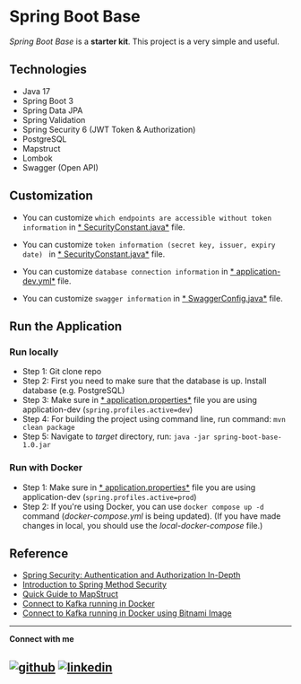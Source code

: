 # Spring Boot Base

*Spring Boot Base* is a **starter kit**. This project is a very simple and useful.

## Technologies

- Java 17
- Spring Boot 3
- Spring Data JPA
- Spring Validation
- Spring Security 6 (JWT Token & Authorization)
- PostgreSQL
- Mapstruct
- Lombok
- Swagger (Open API)

## Customization

- You can customize ```which endpoints are accessible without token information``` in [*
  SecurityConstant.java*](https://github.com/lammn224/Spring-Boot-Base/blob/master/src/main/java/com/lammai/SpringBootBase/constant/SecurityConstant.java)
  file.

- You can customize ```token information (secret key, issuer, expiry date) ``` in [*
  SecurityConstant.java*](https://github.com/lammn224/Spring-Boot-Base/blob/master/src/main/java/com/lammai/SpringBootBase/constant/SecurityConstant.java)
  file.
- You can customize ```database connection information``` in [*
  application-dev.yml*](https://github.com/lammn224/Spring-Boot-Base/blob/master/src/main/resources/application-dev.yml)
  file.
- You can customize ```swagger information``` in [*
  SwaggerConfig.java*](https://github.com/lammn224/Spring-Boot-Base/blob/master/src/main/java/com/lammai/SpringBootBase/config/SwaggerConfig.java)
  file.

## Run the Application

### Run locally

- Step 1: Git clone repo
- Step 2: First you need to make sure that the database is up. Install database (e.g. PostgreSQL)
- Step 3: Make sure in [*
  application.properties*](https://github.com/lammn224/Spring-Boot-Base/blob/master/src/main/resources/application.properties)
  file you are using application-dev (```spring.profiles.active=dev```)
- Step 4: For building the project using command line, run command: ```mvn clean package```
- Step 5: Navigate to *target* directory, run: ``` java -jar spring-boot-base-1.0.jar ```

### Run with Docker

- Step 1: Make sure in [*
  application.properties*](https://github.com/lammn224/Spring-Boot-Base/blob/master/src/main/resources/application.properties)
  file you are using application-dev (```spring.profiles.active=prod```)
- Step 2: If you're using Docker, you can use ```docker compose up -d``` command (*docker-compose.yml* is being
  updated). (If you have made changes in local,
  you should use the *local-docker-compose* file.)

## Reference

- [Spring Security: Authentication and Authorization In-Depth]
- [Introduction to Spring Method Security]
- [Quick Guide to MapStruct]
- [Connect to Kafka running in Docker]
- [Connect to Kafka running in Docker using Bitnami Image]

[Spring Security: Authentication and Authorization In-Depth]: <https://www.marcobehler.com/guides/spring-security#_authentication_with_spring_security>

[Introduction to Spring Method Security]: <https://www.baeldung.com/spring-security-method-security>

[Quick Guide to MapStruct]: <https://www.baeldung.com/mapstruct>

[Connect to Kafka running in Docker]: <https://stackoverflow.com/questions/51630260/connect-to-kafka-running-in-docker>

[Connect to Kafka running in Docker using Bitnami Image]:<https://github.com/bitnami/containers/tree/main/bitnami/kafka#accessing-apache-kafka-with-internal-and-external-clients>

[1]: http://www.github.com/lammn224

[2]: https://www.linkedin.com/in/lammn

--- 

**Connect with me**

[![github](https://cloud.githubusercontent.com/assets/17016297/18839843/0e06a67a-83d2-11e6-993a-b35a182500e0.png)][1]
[![linkedin](https://cloud.githubusercontent.com/assets/17016297/18839848/0fc7e74e-83d2-11e6-8c6a-277fc9d6e067.png)][2]
---